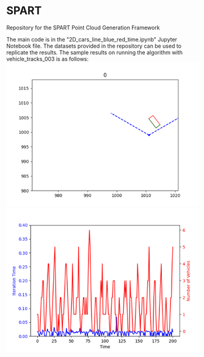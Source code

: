 # SPART
Repository for the SPART Point Cloud Generation Framework

The main code is in the "2D_cars_line_blue_red_time.ipynb" Jupyter Notebook file. The datasets provided in the repository can be used to replicate the results.
The sample results on running the algorithm with vehicle_tracks_003 is as follows:
![Demo GIF](2D_cars_line_blue_red_testing.gif)
![Demo Plot](Testing.png)

